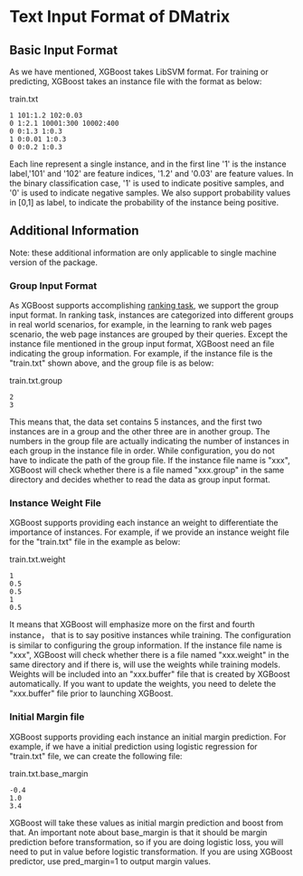 Text Input Format of DMatrix
============================

## Basic Input Format
As we have mentioned, XGBoost takes LibSVM format. For training or predicting, XGBoost takes an instance file with the format as below:

train.txt
```
1 101:1.2 102:0.03
0 1:2.1 10001:300 10002:400
0 0:1.3 1:0.3
1 0:0.01 1:0.3
0 0:0.2 1:0.3
```
Each line represent a single instance, and in the first line '1' is the instance label,'101' and '102' are feature indices, '1.2' and '0.03' are feature values. In the binary classification case, '1' is used to indicate positive samples, and '0' is used to indicate negative samples. We also support probability values in [0,1] as label, to indicate the probability of the instance being positive.

Additional Information
----------------------
Note: these additional information are only applicable to single machine version of the package.

### Group Input Format
As XGBoost supports accomplishing [ranking task](../demo/rank), we support the group input format. In ranking task, instances are categorized into different groups in real world scenarios, for example, in the learning to rank web pages scenario, the web page instances are grouped by their queries. Except the instance file mentioned in the group input format, XGBoost need an file indicating the group information. For example, if the instance file is the "train.txt" shown above,
and the group file is as below:

train.txt.group
```
2
3
```
This means that, the data set contains 5 instances, and the first two instances are in a group and the other three are in another group. The numbers in the group file are actually indicating the number of instances in each group in the instance file in order.
While configuration, you do not have to indicate the path of the group file. If the instance file name is "xxx", XGBoost will check whether there is a file named "xxx.group" in the same directory and decides whether to read the data as group input format.

### Instance Weight File
XGBoost supports providing each instance an weight to differentiate the importance of instances. For example, if we provide an instance weight file for the "train.txt" file in the example as below:

train.txt.weight
```
1
0.5
0.5
1
0.5
```
It means that XGBoost will emphasize more on the first and fourth instance， that is to say positive instances while training.
The configuration is similar to configuring the group information. If the instance file name is "xxx", XGBoost will check whether there is a file named "xxx.weight" in the same directory and if there is, will use the weights while training models. Weights will be included into an "xxx.buffer" file that is created by XGBoost automatically. If you want to update the weights, you need to delete the "xxx.buffer" file prior to launching XGBoost.

### Initial Margin file
XGBoost supports providing each instance an initial margin prediction. For example, if we have a initial prediction using logistic regression for "train.txt" file, we can create the following file:

train.txt.base_margin
```
-0.4
1.0
3.4
```
XGBoost will take these values as initial margin prediction and boost from that. An important note about base_margin is that it should be margin prediction before transformation, so if you are doing logistic loss, you will need to put in value before logistic transformation. If you are using XGBoost predictor, use pred_margin=1 to output margin values.
